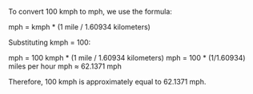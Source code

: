 To convert 100 kmph to mph, we use the formula:

mph = kmph * (1 mile / 1.60934 kilometers)

Substituting kmph = 100:

mph = 100 kmph * (1 mile / 1.60934 kilometers) 
mph = 100 * (1/1.60934) miles per hour
mph ≈ 62.1371 mph

Therefore, 100 kmph is approximately equal to 62.1371 mph.